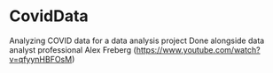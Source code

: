 # CovidData
Analyzing COVID data for a data analysis project
Done alongside data analyst professional Alex Freberg (https://www.youtube.com/watch?v=qfyynHBFOsM)
